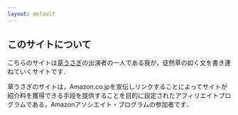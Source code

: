 ```yaml
---
layout: default
---
```


## このサイトについて

こちらのサイトは[草うさぎ](https://www.youtube.com/channel/UCQAGqfc_0fzzaPQLeR-lxtQ)の出演者の一人である我が，徒然草の如く文を書き連ねていくサイトです．


草うさぎのサイトは，Amazon.co.jpを宣伝しリンクすることによってサイトが紹介料を獲得できる手段を提供することを目的に設定されたアフィリエイトプログラムである，Amazonアソシエイト・プログラムの参加者です．
